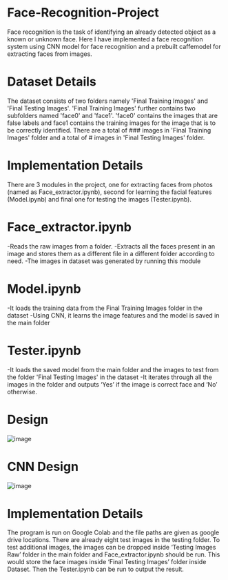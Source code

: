 # Face-Recognition-Project

Face recognition is the task of identifying an already detected object as a known or unknown face.
Here I have implemented a face recognition system using CNN model for face recognition and a
prebuilt caffemodel for extracting faces from images.

# Dataset Details
The dataset consists of two folders namely 'Final Training Images' and 'Final Testing Images'.
'Final Training Images' further contains two subfolders named 'face0' and 'face1'. 'face0' contains
the images that are false labels and face1 contains the training images for the image that is to be
correctly identified. There are a total of ### images in 'Final Training Images' folder and a total
of # images in 'Final Testing Images' folder.

# Implementation Details
There are 3 modules in the project, one for extracting faces from photos (named as 
Face_extractor.ipynb), second for learning the facial features (Model.ipynb) and final one for 
testing the images (Tester.ipynb).

  # Face_extractor.ipynb
  -Reads the raw images from a folder.
  -Extracts all the faces present in an image and stores them as a different file in a different 
   folder according to need.
  -The images in dataset was generated by running this module
  
  # Model.ipynb
  -It loads the training data from the Final Training Images folder in the dataset
  -Using CNN, it learns the image features and the model is saved in the main folder
  
  # Tester.ipynb
  -It loads the saved model from the main folder and the images to test from the folder 'Final 
   Testing Images' in the dataset
  -It iterates through all the images in the folder and outputs ‘Yes’ if the image is correct face and 
   ‘No’ otherwise.
   
# Design

![image](https://user-images.githubusercontent.com/69210229/165162191-732a2f87-b2e9-4d37-a0e1-7df76c8bdfe3.png)

  # CNN Design
  
![image](https://user-images.githubusercontent.com/69210229/165162311-ad79e596-505b-474e-91b9-dfd4b9f767cb.png)

# Implementation Details

The program is run on Google Colab and the file paths are given as google drive locations. 
There are already eight test images in the testing folder. To test additional images, the images
can be dropped inside ‘Testing Images Raw’ folder in the main folder and Face_extractor.ipynb 
should be run. This would store the face images inside ‘Final Testing Images’ folder inside 
Dataset. Then the Tester.ipynb can be run to output the result.
